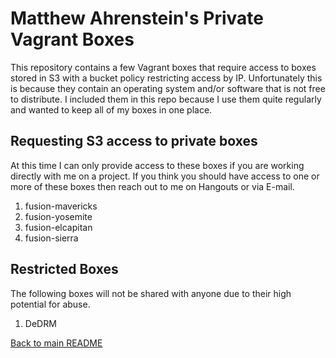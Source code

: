 Matthew Ahrenstein's Private Vagrant Boxes
==========================================
This repository contains a few Vagrant boxes that require access to boxes stored in S3 with a bucket policy restricting access by IP. Unfortunately this is because they contain an operating system and/or software that is not free to distribute.
I included them in this repo because I use them quite regularly and wanted to keep all of my boxes in one place.

Requesting S3 access to private boxes 
-------------------------------------
At this time I can only provide access to these boxes if you are working directly with me on a project. If you think you should have access to one or more of these boxes then reach out to me on Hangouts or via E-mail.

1. fusion-mavericks
2. fusion-yosemite
3. fusion-elcapitan
4. fusion-sierra
  
Restricted Boxes 
------------
The following boxes will not be shared with anyone due to their high potential for abuse.

1. DeDRM

[Back to main README](../README.md)
